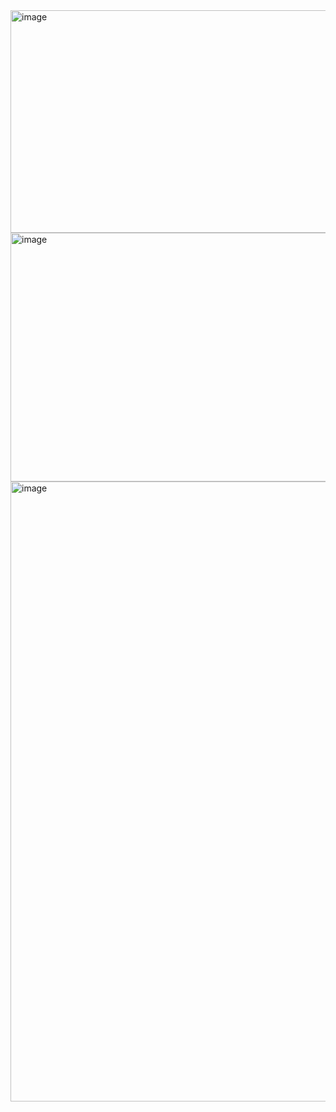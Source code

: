 <img width="1574" height="356" alt="image" src="https://github.com/user-attachments/assets/4678884a-c6ca-4c59-ad1f-44cdf458e465" />

<img width="1590" height="398" alt="image" src="https://github.com/user-attachments/assets/9ca7b13a-e2e0-4b2c-aa05-aa28e6f178da" />

<img width="1496" height="992" alt="image" src="https://github.com/user-attachments/assets/83e61693-b758-4909-95e6-8ac209b4161b" />
